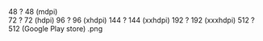 48 ? 48 (mdpi) <br />
72 ? 72 (hdpi) 
96 ? 96 (xhdpi) 
144 ? 144 (xxhdpi) 
192 ? 192 (xxxhdpi) 
512 ? 512 (Google Play store)
.png
